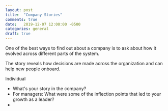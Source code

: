 ```yaml
---
layout: post
title:  "Company Stories"
comments: true
date:   2019-12-07 12:00:00 -0500
categories: general
draft: true
---
```


One of the best ways to find out about a company is to ask about how it evolved across different parts of the system.

The story reveals how decisions are made across the organization and can help new people onboard. 

Individual
- What's your story in the company? 
- For managers: What were some of the inflection points that led to your growth as a leader? 
- 
